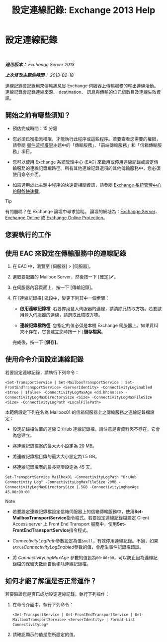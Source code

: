 ﻿---
title: '設定連線記錄: Exchange 2013 Help'
TOCTitle: 設定連線記錄
ms:assetid: 24e46a79-33ea-44e9-b03c-549db1c86a6f
ms:mtpsurl: https://technet.microsoft.com/zh-tw/library/Aa996827(v=EXCHG.150)
ms:contentKeyID: 50472730
ms.date: 05/21/2018
mtps_version: v=EXCHG.150
ms.translationtype: MT
---

# 設定連線記錄

 

_**適用版本：** Exchange Server 2013_

_**上次修改主題的時間：** 2013-02-18_

連線記錄會記錄用來傳輸訊息從 Exchange 伺服器上傳輸服務的輸出連線活動。 連線記錄會記錄連線來源、 destination、 訊息與傳輸的位元組數目及連線失敗資訊。

## 開始之前有哪些須知？

  - 預估完成時間：15 分鐘

  - 您必須已獲指派權限，才能執行此程序或這些程序。若要查看您需要的權限，請參閱 [郵件流程權限](mail-flow-permissions-exchange-2013-help.md)主題中的「傳輸服務」、「前端傳輸服務」和「信箱傳輸服務」項目。

  - 您可以使用 Exchange 系統管理中心 (EAC) 來啟用或停用連線記錄或設定傳輸服務的連線記錄檔路徑。所有其他連線記錄選項的其他傳輸服務中，您必須使用命令介面。

  - 如需適用於此主題中程序的快速鍵相關資訊，請參閱 [Exchange 系統管理中心的鍵盤快速鍵](keyboard-shortcuts-in-the-exchange-admin-center-exchange-online-protection-help.md)。


> [!TIP]  
> 有問題嗎？在 Exchange 論壇中尋求協助。 論壇的網址為：<a href="https://go.microsoft.com/fwlink/p/?linkid=60612">Exchange Server</a>、 <a href="https://go.microsoft.com/fwlink/p/?linkid=267542">Exchange Online</a> 或 <a href="https://go.microsoft.com/fwlink/p/?linkid=285351">Exchange Online Protection</a>。




## 您要執行的工作

## 使用 EAC 來設定在傳輸服務中的連線記錄

1.  在 EAC 中，瀏覽至 \[伺服器\] \> \[伺服器\]。

2.  選取要配置的 Mailbox Server，然後按一下 \[確定\]![編輯圖示](images/JJ218640.6f53ccb2-1f13-4c02-bea0-30690e6ea71d(EXCHG.150).gif "編輯圖示")。

3.  在伺服器內容頁面上，按一下 \[傳輸記錄\]。

4.  在 \[連線記錄檔\] 區段中，變更下列其中一個步驟：
    
      - **啟用連線記錄檔**  若要停用登入伺服器的連線，請清除此核取方塊。若要啟用登入伺服器的連線，請選取此核取方塊。
    
      - **連線記錄檔路徑**  您指定的值必須是本機 Exchange 伺服器上。如果資料夾不存在，它會建立您時按一下 \[**儲存檔案**。
    
    完成後，按一下 **\[儲存\]**。

## 使用命令介面設定連線記錄

若要設定連線記錄，請執行下列命令：

    <Set-TransportService | Set-MailboxTransportService | Set-FrontEndTransportService> <ServerIdentity> -ConnectivityLogEnabled <$true | $false> -ConnectivityLogMaxAge <dd.hh:mm:ss> -ConnectivityLogMaxDirectorySize <Size> -ConnectivityLogMaxFileSize <Size> -ConnectivityLogPath <LocalFilePath>

本範例設定下列在名為 Mailbox01 的信箱伺服器上之傳輸服務之連線記錄檔設定：

  -  設定記錄檔位置的連線 D:\\Hub 連線記錄檔。請注意是否資料夾不存在，它會為您建立。

  -  將連線記錄檔案的最大大小設定為 20 MB。

  -  將連線記錄檔目錄的最大大小設定為1.5 GB。

  -  將連線記錄檔案的最長期限設定為 45 天。

<!-- end list -->

    Set-TransportService Mailbox01 -ConnectivityLogPath "D:\Hub Connectivity Log" -ConnectivityLogMaxFileSize 20MB -ConnectivityLogMaxDirectorySize 1.5GB -ConnectivityLogMaxAge 45.00:00:00

> [!NOTE]  
> <ul>
> <li><p>若要設定連線記錄檔設定信箱伺服器上的信箱傳輸服務中，使用<strong>Set-MailboxTransportService</strong>指令程式。若要設定連線記錄檔設定 Client Access server 上 Front End Transport 服務中，使用<strong>Set-FrontEndTransportService</strong>指令程式。</p></li>
> <li><p><em>ConnectivityLogPath</em>參數設定為值<code>$null</code>，有效停用連線記錄。不過，如果<code>$true</code><em>ConnectivityLogEnabled</em>參數的值，會產生事件記錄檔錯誤。</p></li>
> <li><p>將 <em>ConnectivityLogMaxAge</em> 參數的值設為<code>00:00:00</code>，可以防止因為連線記錄檔的保留天數而自動移除連線記錄檔。</p></li>
> </ul>


## 如何才能了解這是否正常運作？

若要驗證您是否已成功設定連線記錄，執行下列操作：

1.  在命令介面中，執行下列命令：
    
        <Get-TransportService | Get-FrontEndTransportService | Get-MailboxTransportService> <ServerIdentity> | Format-List ConnectivityLog*

2.  請確認顯示的值是您所設定的值。

